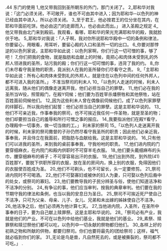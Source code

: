 .44 
东门的使用 
1_他又带我回到圣所朝东的外门，那门关闭了。 2_耶和华对我说：「这门必须关闭，不可敞开，谁也不可由其中进入；因为耶和华─以色列的神已经由其中进入，所以必须关闭。 3_至于君王，他必按君王的位分坐在其内，在耶和华面前吃饼。他必由这门的走廊而入，也必由此而出。」 
进入圣殿之规定 
4_他又带我由北门来到殿前。我观看，看哪，耶和华的荣光充满耶和华的殿，我就脸伏于地。 5_耶和华对我说：「人子啊，我对你所说耶和华殿中一切的条例和律法，你要留心，用眼看，用耳听，要留心殿的入口和圣所一切的出口。 6_你要对那悖逆的以色列家说，主耶和华如此说：以色列家啊，你们行这一切可憎的事，够了吧！ 7_你们把我的食物，就是脂肪和血献上的时候，竟把心和肉体未受割礼的外邦人领进我的圣所，玷污我的殿；你们行这一切可憎的事，违背了我的约。 8_你们未尽看守我圣物的职责，竟派别人在我的圣所替你们尽看守之责。 
9_「主耶和华如此说：所有心和肉体未受割礼的外邦人，就是住在以色列中间的任何外邦人，都不可进入我的圣所。」 
不准当祭司的利未人 
10_「以色列人走迷的时候，利未人远离我，随从他们的偶像走迷离开我，他们必担当自己的罪孽。 11_他们必在我的圣所当W役，照管殿门，在殿Y伺候；他们要为百姓宰杀燔祭牲和其他祭牲，站在百姓面前伺候他们。 12_因为这些利未人曾在偶像前伺候他们，成了以色列家罪孽的绊脚石，所以我向他们起誓：他们必担当自己的罪孽。这是主耶和华说的。 13_他们不可亲近我，作事奉我的祭司，也不可挨近我任何一件圣物，就是至圣的物；他们却要担当自己的羞辱和所行可憎之事的报应。 14_我要指派他们在殿Y看守，办理殿中一切事务，做一切当做的工。」 
利未家的祭司 
15_「以色列人走迷离开我的时候，利未家的祭司撒督的子孙仍然尽看守我圣所的职责；因此他们必亲近我，事奉我，并且侍立在我面前，把脂肪与血献给我。这是主耶和华说的。 16_只有他们可以进我的圣所，来到我的桌前事奉我，守我吩咐的职责。 17_他们进内院的门要穿细麻衣，在内院门和殿内供职时不可穿羊毛衣服。 18_他们要头戴细麻布的头巾，腰穿细麻布的裤子；不可穿容易出汗的衣服。 19_他们出到外院，到外院(41)百姓那Y，要脱下供职所穿的衣服，放在圣的房间内，换上别的衣服，免得因他们的衣服使百姓成为圣。 20_他们不可剃头，也不可留长，头一定要修剪。 21_祭司进内院时不可喝酒。 22_他们不可娶寡妇或被休的妇人为妻，只可娶以色列后裔中的处女，或祭司的寡妇。 23_他们要教导我的子民分辨圣与俗，使他们知道洁净和不洁净的分别。 24_有争讼的事，他们应当审判，按我的典章审判。他们要在我的节期守我的律法和条例，也当以我的安息日为圣日。 25_祭司不可挨近死尸使自己不洁净，只可为父亲、母亲、儿子、女儿、兄弟和未出嫁的姊妹使自己不洁净。 26_他洁净之后，他们必须再为他计算七天。 27_当他进内院，入圣所，在圣所中事奉的日子，要为自己献上赎罪祭。这是主耶和华说的。 
28_「祭司必有产业，我就是他们的产业。不可在以色列中给他们基业，我就是他们的基业。 29_素祭、赎罪祭和赎愆祭他们都可以吃，以色列中一切永献的祭物都归他们。 30_各样上好的初熟之物和所献的供物，都要归祭司。你们也要将最先的I团给祭司；这样，福气就必临到你们的家。 31_无论是鸟是兽，凡自然死去的，或是被撕裂的，祭司都不可吃。」 
.